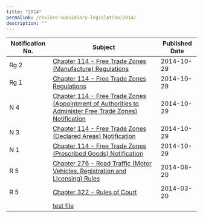 ```yaml
---
title: "2014"
permalink: /revised-subsidiary-legislation/2014/
description: ""
---
```

|Notification No.|Subject|Published Date|
|---|---|---|
|Rg 2|[Chapter 114 - Free Trade Zones (Manufacture) Regulations](https://g4j9ash8v8.execute-api.us-east-2.amazonaws.com/test/getPDF?type=revised_subsidiary_legislation&year=2014&filename=14c114rg2.pdf)|2014-10-29|
|Rg 1|[Chapter 114 - Free Trade Zones Regulations](https://g4j9ash8v8.execute-api.us-east-2.amazonaws.com/test/getPDF?type=revised_subsidiary_legislation&year=2014&filename=14c114rg1.pdf)|2014-10-29|
|N 4|[Chapter 114 - Free Trade Zones (Appointment of Authorities to Administer Free Trade Zones) Notification](https://g4j9ash8v8.execute-api.us-east-2.amazonaws.com/test/getPDF?type=revised_subsidiary_legislation&year=2014&filename=14c114n4.pdf)|2014-10-29|
|N 3|[Chapter 114 - Free Trade Zones (Declared Areas) Notification](https://g4j9ash8v8.execute-api.us-east-2.amazonaws.com/test/getPDF?type=revised_subsidiary_legislation&year=2014&filename=14c114n3.pdf)|2014-10-29|
|N 1|[Chapter 114 - Free Trade Zones (Prescribed Goods) Notification](https://g4j9ash8v8.execute-api.us-east-2.amazonaws.com/test/getPDF?type=revised_subsidiary_legislation&year=2014&filename=14c114n1.pdf)|2014-10-29|
|R 5|[Chapter 276 - Road Traffic (Motor Vehicles, Registration and Licensing) Rules](https://g4j9ash8v8.execute-api.us-east-2.amazonaws.com/test/getPDF?type=revised_subsidiary_legislation&year=2014&filename=14c276r5.pdf)|2014-08-20|
|R 5|[Chapter 322 - Rules of Court](https://g4j9ash8v8.execute-api.us-east-2.amazonaws.com/test/getPDF?type=revised_subsidiary_legislation&year=2014&filename=14c322r5.pdf)|2014-03-20|
||[test file](https://file.go.gov.sg/act15.pdf)||